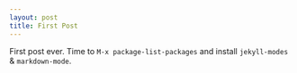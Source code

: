 ```yaml
---
layout: post
title: First Post
---
```


First post ever. Time to `M-x package-list-packages` and install
`jekyll-modes` & `markdown-mode`.
